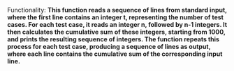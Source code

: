 Functionality: **This function reads a sequence of lines from standard input, where the first line contains an integer t, representing the number of test cases. For each test case, it reads an integer n, followed by n-1 integers. It then calculates the cumulative sum of these integers, starting from 1000, and prints the resulting sequence of integers. The function repeats this process for each test case, producing a sequence of lines as output, where each line contains the cumulative sum of the corresponding input line.**